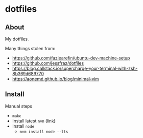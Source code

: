 # dotfiles

## About

My dotfiles. 

Many things stolen from:

- https://github.com/fazlearefin/ubuntu-dev-machine-setup
- https://github.com/jessfraz/dotfiles
- https://blog.callstack.io/supercharge-your-terminal-with-zsh-8b369d689770
- https://aonemd.github.io/blog/minimal-vim

## Install

Manual steps

- `make`
- Install latest `nvm` ([link](https://github.com/nvm-sh/nvm))
- Install `node`
  - `nvm install node --lts`
